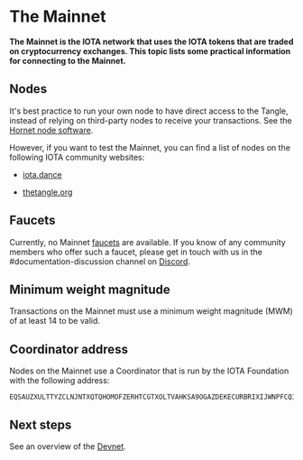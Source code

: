 # The Mainnet

**The Mainnet is the IOTA network that uses the IOTA tokens that are traded on cryptocurrency exchanges. This topic lists some practical information for connecting to the Mainnet.**

## Nodes

It's best practice to run your own node to have direct access to the Tangle, instead of relying on third-party nodes to receive your transactions. See the [Hornet node software](root://hornet/1.1/overview.md).

However, if you want to test the Mainnet, you can find a list of nodes on the following IOTA community websites:

- [iota.dance](https://iota.dance/)

- [thetangle.org](https://thetangle.org/nodes)

## Faucets

Currently, no Mainnet [faucets](../references/glossary.md#faucet) are available. If you know of any community members who offer such a faucet, please get in touch with us in the #documentation-discussion channel on [Discord](https://discord.iota.org/).

## Minimum weight magnitude

Transactions on the Mainnet must use a minimum weight magnitude (MWM) of at least 14 to be valid.

## Coordinator address

Nodes on the Mainnet use a Coordinator that is run by the IOTA Foundation with the following address:

```
EQSAUZXULTTYZCLNJNTXQTQHOMOFZERHTCGTXOLTVAHKSA9OGAZDEKECURBRIXIJWNPFCQIOVFVVXJVD9
```

## Next steps

See an overview of the [Devnet](../networks/devnet.md).